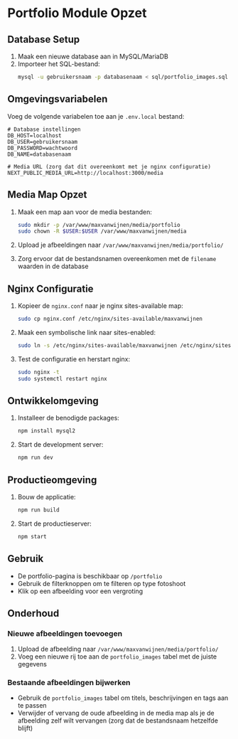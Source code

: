 # Portfolio Module Opzet

## Database Setup

1. Maak een nieuwe database aan in MySQL/MariaDB
2. Importeer het SQL-bestand:
   ```bash
   mysql -u gebruikersnaam -p databasenaam < sql/portfolio_images.sql
   ```

## Omgevingsvariabelen

Voeg de volgende variabelen toe aan je `.env.local` bestand:

```env
# Database instellingen
DB_HOST=localhost
DB_USER=gebruikersnaam
DB_PASSWORD=wachtwoord
DB_NAME=databasenaam

# Media URL (zorg dat dit overeenkomt met je nginx configuratie)
NEXT_PUBLIC_MEDIA_URL=http://localhost:3000/media
```

## Media Map Opzet

1. Maak een map aan voor de media bestanden:
   ```bash
   sudo mkdir -p /var/www/maxvanwijnen/media/portfolio
   sudo chown -R $USER:$USER /var/www/maxvanwijnen/media
   ```

2. Upload je afbeeldingen naar `/var/www/maxvanwijnen/media/portfolio/`
3. Zorg ervoor dat de bestandsnamen overeenkomen met de `filename` waarden in de database

## Nginx Configuratie

1. Kopieer de `nginx.conf` naar je nginx sites-available map:
   ```bash
   sudo cp nginx.conf /etc/nginx/sites-available/maxvanwijnen
   ```

2. Maak een symbolische link naar sites-enabled:
   ```bash
   sudo ln -s /etc/nginx/sites-available/maxvanwijnen /etc/nginx/sites-enabled/
   ```

3. Test de configuratie en herstart nginx:
   ```bash
   sudo nginx -t
   sudo systemctl restart nginx
   ```

## Ontwikkelomgeving

1. Installeer de benodigde packages:
   ```bash
   npm install mysql2
   ```

2. Start de development server:
   ```bash
   npm run dev
   ```

## Productieomgeving

1. Bouw de applicatie:
   ```bash
   npm run build
   ```

2. Start de productieserver:
   ```bash
   npm start
   ```

## Gebruik

- De portfolio-pagina is beschikbaar op `/portfolio`
- Gebruik de filterknoppen om te filteren op type fotoshoot
- Klik op een afbeelding voor een vergroting

## Onderhoud

### Nieuwe afbeeldingen toevoegen

1. Upload de afbeelding naar `/var/www/maxvanwijnen/media/portfolio/`
2. Voeg een nieuwe rij toe aan de `portfolio_images` tabel met de juiste gegevens

### Bestaande afbeeldingen bijwerken

- Gebruik de `portfolio_images` tabel om titels, beschrijvingen en tags aan te passen
- Verwijder of vervang de oude afbeelding in de media map als je de afbeelding zelf wilt vervangen (zorg dat de bestandsnaam hetzelfde blijft)
